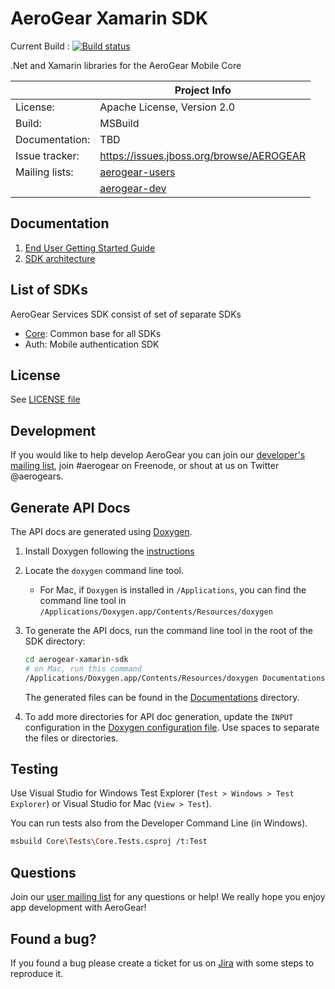 # AeroGear Xamarin SDK
Current Build : [![Build status](https://ci.appveyor.com/api/projects/status/ja8kvbwbn8duth1k?svg=true)](https://ci.appveyor.com/project/AeroGear/aerogear-xamarin-sdk)

.Net and Xamarin libraries for the AeroGear Mobile Core


|                 | Project Info                                                     |
| --------------- | ---------------------------------------------------------------- |
| License:        | Apache License, Version 2.0                                      |
| Build:          | MSBuild                                                           |
| Documentation:  | TBD							                                     |
| Issue tracker:  | https://issues.jboss.org/browse/AEROGEAR                         |
| Mailing lists:  | [aerogear-users](http://aerogear-users.1116366.n5.nabble.com/)   | 
|                 | [aerogear-dev](https://groups.google.com/forum/#!forum/aerogear) |


## Documentation

1. [End User Getting Started Guide](./Documentations/GettingStarted.md)
2. [SDK architecture](./Documentations/SDKArch.md)


## List of SDKs

AeroGear Services SDK consist of set of separate SDKs
* [Core](./Documentations/Core.md): Common base for all SDKs
* Auth: Mobile authentication SDK

## License 

 See [LICENSE file](./LICENSE)

## Development

If you would like to help develop AeroGear you can join our [developer's mailing list](https://groups.google.com/forum/#!forum/aerogear), join #aerogear on Freenode, or shout at us on Twitter @aerogears.

## Generate API Docs

The API docs are generated using [Doxygen](http://www.stack.nl/~dimitri/doxygen/).

1. Install Doxygen following the [instructions](http://www.stack.nl/~dimitri/doxygen/manual/install.html)
2. Locate the `doxygen` command line tool.
	* For Mac, if `Doxygen` is installed in `/Applications`, you can find the command line tool in `/Applications/Doxygen.app/Contents/Resources/doxygen`
3. To generate the API docs, run the command line tool in the root of the SDK directory:
	
	```bash
	cd aerogear-xamarin-sdk
	# on Mac, run this command
	/Applications/Doxygen.app/Contents/Resources/doxygen Documentations/Doxyfile
	```

	The generated files can be found in the [Documentations](./Documentations) directory.
4. To add more directories for API doc generation, update the `INPUT` configuration in the [Doxygen configuration file](./Documentations/Doxyfile). Use spaces to separate the files or directories.

## Testing

Use Visual Studio for Windows Test Explorer (`Test > Windows > Test Explorer`)  or Visual Studio for Mac (`View > Test`). 

You can run tests also from the Developer Command Line (in Windows).


```bash
msbuild Core\Tests\Core.Tests.csproj /t:Test 
```	


## Questions
Join our [user mailing list](https://groups.google.com/forum/#!forum/aerogear) for any questions or help! We really hope you enjoy app development with AeroGear!

## Found a bug?

If you found a bug please create a ticket for us on [Jira](https://issues.jboss.org/browse/AEROGEAR) with some steps to reproduce it.